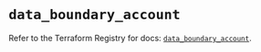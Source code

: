 # `data_boundary_account`

Refer to the Terraform Registry for docs: [`data_boundary_account`](https://registry.terraform.io/providers/hashicorp/boundary/1.1.13/docs/data-sources/account).
